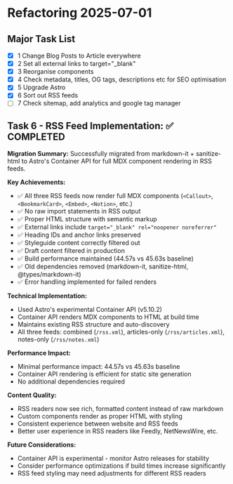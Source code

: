 # Refactoring 2025-07-01

## Major Task List

- [x] 1 Change Blog Posts to Article everywhere
- [x] 2 Set all external links to target="\_blank"
- [x] 3 Reorganise components
- [x] 4 Check metadata, titles, OG tags, descriptions etc for SEO optimisation
- [x] 5 Upgrade Astro
- [x] 6 Sort out RSS feeds
- [ ] 7 Check sitemap, add analytics and google tag manager

## Task 6 - RSS Feed Implementation: ✅ COMPLETED

**Migration Summary:**
Successfully migrated from markdown-it + sanitize-html to Astro's Container API for full MDX component rendering in RSS feeds.

**Key Achievements:**

- ✅ All three RSS feeds now render full MDX components (`<Callout>`, `<BookmarkCard>`, `<Embed>`, `<Notion>`, etc.)
- ✅ No raw import statements in RSS output
- ✅ Proper HTML structure with semantic markup
- ✅ External links include `target="_blank" rel="noopener noreferrer"`
- ✅ Heading IDs and anchor links preserved
- ✅ Styleguide content correctly filtered out
- ✅ Draft content filtered in production
- ✅ Build performance maintained (44.57s vs 45.63s baseline)
- ✅ Old dependencies removed (markdown-it, sanitize-html, @types/markdown-it)
- ✅ Error handling implemented for failed renders

**Technical Implementation:**

- Used Astro's experimental Container API (v5.10.2)
- Container API renders MDX components to HTML at build time
- Maintains existing RSS structure and auto-discovery
- All three feeds: combined (`/rss.xml`), articles-only (`/rss/articles.xml`), notes-only (`/rss/notes.xml`)

**Performance Impact:**

- Minimal performance impact: 44.57s vs 45.63s baseline
- Container API rendering is efficient for static site generation
- No additional dependencies required

**Content Quality:**

- RSS readers now see rich, formatted content instead of raw markdown
- Custom components render as proper HTML with styling
- Consistent experience between website and RSS feeds
- Better user experience in RSS readers like Feedly, NetNewsWire, etc.

**Future Considerations:**

- Container API is experimental - monitor Astro releases for stability
- Consider performance optimizations if build times increase significantly
- RSS feed styling may need adjustments for different RSS readers
